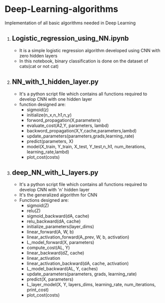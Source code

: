 # Deep-Learning-algorithms
Implementation of all basic algorithms needed in  Deep Learning 

1) ## Logistic_regression_using_NN.ipynb

    * It is a simple logistic regression algorithm developed using CNN with zero hidden layers
    * In this notebook, binary classification is done on the dataset of cats(cat or not cat) 
    
2) ## NN_with_1_hidden_layer.py
    * It's a python script file which contains all functions required to develop CNN with one hidden layer
    * function designed are:
        * sigmoid(z)
        * initialize(n_x,n_h1,n_y)
        * forword_propagation(X,parameters)
        * evaluate_cost(A2,Y, parameters, lambd)
        * backword_propagation(X,Y,cache,parameters,lambd)
        * update_parameters(parameters,grads,learning_rate)
        * predict(parameters, X)
        * model(X_train, Y_train, X_test, Y_test,n_h1, num_iterations, learning_rate,lambd)
        * plot_cost(costs)
        
3) ## deep_NN_with_L_layers.py
    * It's a python script file which contains all functions required to develop CNN with 'n' hidden layer
    * It's the generalized algorithm for CNN
    * Functions designed are:
        * sigmoid(Z)
        * relu(Z)
        * sigmoid_backward(dA, cache)
        * relu_backward(dA, cache)
        * initialize_parameters(layer_dims)
        * linear_forward(A, W, b)
        * linear_activation_forward(A_prev, W, b, activation)
        * L_model_forward(X, parameters)
        * compute_cost(AL, Y)
        * linear_backward(dZ, cache)
        * linear_activation
        * linear_activation_backward(dA, cache, activation)
        * L_model_backward(AL, Y, caches)
        * update_parameters(parameters, grads, learning_rate)
        * predict(X, parameters)
        * L_layer_model(X, Y, layers_dims, learning_rate, num_iterations, print_cost)
        * plot_cost(costs)
        
        
